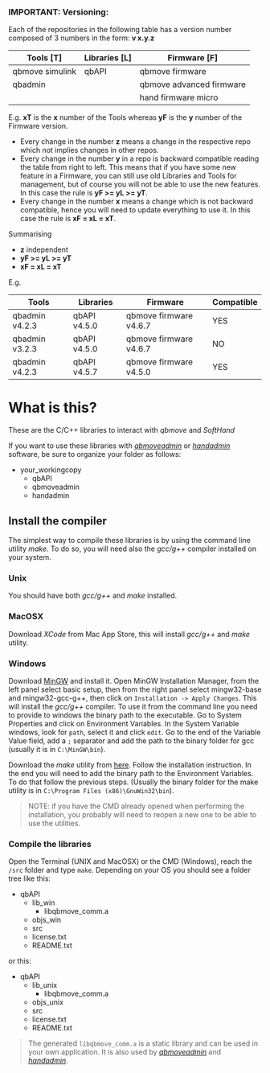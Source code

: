 ### IMPORTANT: Versioning:
Each of the repositories in the following table has a version number
composed of 3 numbers in the form: **v x.y.z**

|  Tools  [T]    |  Libraries [L] |  Firmware [F]            |
|-----------------|---------------|--------------------------|
| qbmove simulink | qbAPI         | qbmove firmware          |
| qbadmin         |               | qbmove advanced firmware |
|                 |               | hand firmware micro      |

E.g. **xT** is the **x** number of the Tools whereas **yF** is the **y** number of the Firmware version.

- Every change in the number **z** means a change in the respective repo which not implies changes in other repos.
- Every change in the number **y** in a repo is backward compatible reading the table from right to left. This means that
if you have some new feature in a Firmware, you can still use old Libraries and Tools for management, but of course
you will not be able to use the new features. In this case the rule is **yF >= yL >= yT**.
- Every change in the number **x** means a change which is not backward compatible, hence you will need to update
everything to use it. In this case the rule is **xF = xL = xT**.

Summarising
- **z** independent
- **yF >= yL >= yT**
- **xF = xL = xT**

E.g.

| Tools          | Libraries    | Firmware               | Compatible |
|----------------|--------------|------------------------|------------|
| qbadmin v4.2.3 | qbAPI v4.5.0 | qbmove firmware v4.6.7 | YES        |
| qbadmin v3.2.3 | qbAPI v4.5.0 | qbmove firmware v4.6.7 | NO         |
| qbadmin v4.2.3 | qbAPI v4.5.7 | qbmove firmware v4.5.0 | YES        |


# What is this?

These are the C/C++ libraries to interact with *qbmove* and *SoftHand*

If you want to use these libraries with [*qbmoveadmin*](https://github.com/qbrobotics/qbmoveadmin) or [*handadmin*](https://github.com/qbrobotics/handadmin) software, be sure to organize your folder as follows:

* your_workingcopy
    * qbAPI
    * qbmoveadmin
    * handadmin

## Install the compiler

The simplest way to compile these libraries is by using the command line utility *make*.
To do so, you will need also the *gcc/g++* compiler installed on your system.

### Unix
You should have both *gcc/g++* and *make* installed. 

### MacOSX
Download *XCode* from Mac App Store, this will install *gcc/g++* and *make* utility.

### Windows
Download [MinGW](http://www.mingw.org) and install it. Open MinGW Installation
Manager, from the left panel select basic setup, then from the right panel select
mingw32-base and mingw32-gcc-g++, then click on `Installation -> Apply Changes`.
This will install the *gcc/g++* compiler. To use it from the command line you need
to provide to windows the binary path to the executable. Go to System Properties
and click on Environment Variables. In the System Variable windows, look for `path`,
select it and click `edit`. Go to the end of the Variable Value field, add a `;`
separator and add the path to the binary folder for gcc (usually it is in `C:\MinGW\bin`).

Download the *make* utility from
[here](http://gnuwin32.sourceforge.net/packages/make.htm). Follow the installation
instruction. In the end you will need to add the binary path to the Environment
Variables. To do that follow the previous steps. (Usually the binary folder
for the make utility is in `C:\Program Files (x86)\GnuWin32\bin`).

>NOTE: if you have the CMD already opened when performing the installation,
>you probably will need to reopen a new one to be able to use the utilities.


### Compile the libraries

Open the Terminal (UNIX and MacOSX) or the CMD (Windows), reach the
`/src` folder and type `make`. Depending on your OS you should
see a folder tree like this:

* qbAPI
    * lib_win
        * libqbmove_comm.a
    * objs_win
    * src
    * license.txt
    * README.txt

or this:

* qbAPI
    * lib_unix
        * libqbmove_comm.a
    * objs_unix
    * src
    * license.txt
    * README.txt

> The generated `libqbmove_comm.a` is a static library and
> can be used in your own application.
> It is also used by [*qbmoveadmin*](https://github.com/qbrobotics/qbmoveadmin)
> and [*handadmin*](https://github.com/qbrobotics/handadmin).
